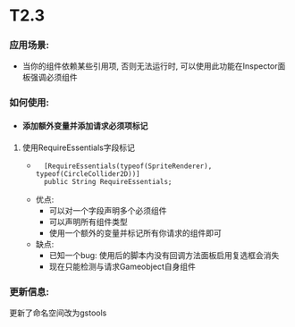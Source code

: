# T2.3

### 应用场景: 
- 当你的组件依赖某些引用项, 否则无法运行时, 可以使用此功能在Inspector面板强调必须组件
### 如何使用: 
- #### 添加额外变量并添加请求必须项标记
1. 使用RequireEssentials字段标记
    - ```
        [RequireEssentials(typeof(SpriteRenderer), typeof(CircleCollider2D))]
        public String RequireEssentials;
      ```
    - 优点: 
      - 可以对一个字段声明多个必须组件
      - 可以声明所有组件类型
      - 使用一个额外的变量并标记所有你请求的组件即可
    - 缺点: 
      - 已知一个bug: 使用后的脚本内没有回调方法面板启用复选框会消失
      - 现在只能检测与请求Gameobject自身组件

### 更新信息: 
更新了命名空间改为gstools